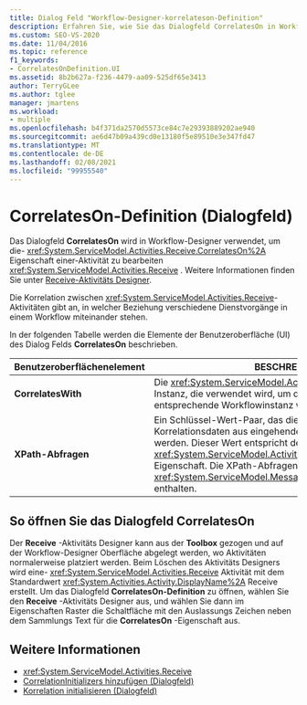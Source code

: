 ```yaml
---
title: Dialog Feld "Workflow-Designer-korrelateson-Definition"
description: Erfahren Sie, wie Sie das Dialogfeld CorrelatesOn in Workflow-Designer verwenden können, um die CorrelatesOn-Eigenschaft einer Receive-Aktivität zu bearbeiten.
ms.custom: SEO-VS-2020
ms.date: 11/04/2016
ms.topic: reference
f1_keywords:
- CorrelatesOnDefinition.UI
ms.assetid: 8b2b627a-f236-4479-aa09-525df65e3413
author: TerryGLee
ms.author: tglee
manager: jmartens
ms.workload:
- multiple
ms.openlocfilehash: b4f371da2570d5573ce84c7e29393889202ae940
ms.sourcegitcommit: ae6d47b09a439cd0e13180f5e89510e3e347fd47
ms.translationtype: MT
ms.contentlocale: de-DE
ms.lasthandoff: 02/08/2021
ms.locfileid: "99955540"
---
```

# <a name="correlateson-definition-dialog-box"></a>CorrelatesOn-Definition (Dialogfeld)

Das Dialogfeld **CorrelatesOn** wird in Workflow-Designer verwendet, um die- <xref:System.ServiceModel.Activities.Receive.CorrelatesOn%2A> Eigenschaft einer-Aktivität zu bearbeiten <xref:System.ServiceModel.Activities.Receive> . Weitere Informationen finden Sie unter [Receive-Aktivitäts Designer](../workflow-designer/receive-activity-designer.md).

Die Korrelation zwischen <xref:System.ServiceModel.Activities.Receive>-Aktivitäten gibt an, in welcher Beziehung verschiedene Dienstvorgänge in einem Workflow miteinander stehen.

In der folgenden Tabelle werden die Elemente der Benutzeroberfläche (UI) des Dialog Felds **CorrelatesOn** beschrieben.

|Benutzeroberflächenelement|BESCHREIBUNG|
|-|-----------------|
|**CorrelatesWith**|Die <xref:System.ServiceModel.Activities.CorrelationHandle>-Instanz, die verwendet wird, um die Nachricht an die entsprechende Workflowinstanz weiterzuleiten.|
|**XPath-Abfragen**|Ein Schlüssel-Wert-Paar, das die Abfragen enthält, mit denen Korrelationsdaten aus eingehenden Nachrichten extrahiert werden. Dieser Wert entspricht der- <xref:System.ServiceModel.Activities.Receive.CorrelatesOn%2A> Eigenschaft. Die XPath-Abfragen sind in einem <xref:System.ServiceModel.MessageQuerySet>-Objekt enthalten.|

## <a name="to-launch-the-correlateson-dialog-box"></a>So öffnen Sie das Dialogfeld CorrelatesOn

Der **Receive** -Aktivitäts Designer kann aus der **Toolbox** gezogen und auf der Workflow-Designer Oberfläche abgelegt werden, wo Aktivitäten normalerweise platziert werden. Beim Löschen des Aktivitäts Designers wird eine- <xref:System.ServiceModel.Activities.Receive> Aktivität mit dem Standardwert <xref:System.Activities.Activity.DisplayName%2A> Receive erstellt. Um das Dialogfeld **CorrelatesOn-Definition** zu öffnen, wählen Sie den **Receive** -Aktivitäts Designer aus, und wählen Sie dann im Eigenschaften Raster die Schaltfläche mit den Auslassungs Zeichen neben dem Sammlungs Text für die **CorrelatesOn** -Eigenschaft aus.

## <a name="see-also"></a>Weitere Informationen

- <xref:System.ServiceModel.Activities.Receive>
- [CorrelationInitializers hinzufügen (Dialogfeld)](../workflow-designer/add-correlationinitializers-dialog-box.md)
- [Korrelation initialisieren (Dialogfeld)](../workflow-designer/initialize-correlation-dialog-box.md)